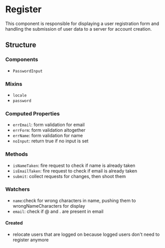 Register
===============

This component is responsible for displaying a user registration form and handling the submission of user data to a server for account creation.

## Structure


### Components
- `PasswordInput`

### Mixins
- `locale`
- `password`

### Computed Properties
- `errEmail`: form validation for email
- `errForm`: form validation altogether
- `errName`: form validation for name
- `noInput`: return true if no input is set

### Methods
- `isNameTaken`: fire request to check if name is already taken
- `isEmailTaken`: fire request to check if email is already taken
- `submit`:  collect requests for changes, then shoot them

### Watchers
- `name`:check for wrong characters in name, pushing them to wrongNameCharacters for display
- `email`: check if @ and . are present in email

#### Created
- relocate users that are logged on because logged users don't need to register anymore

